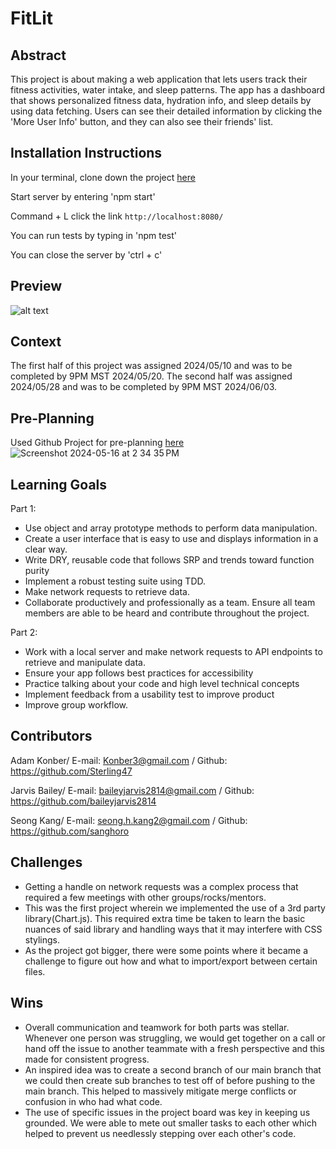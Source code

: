 # FitLit

## Abstract
This project is about making a web application that lets users track their fitness activities, water intake, and sleep patterns. The app has a dashboard that shows personalized fitness data, hydration info, and sleep details by using data fetching. Users can see their detailed information by clicking the 'More User Info' button, and they can also see their friends' list.

## Installation Instructions
In your terminal, clone down the project [here](https://github.com/sanghoro/Flash-Cards)

Start server by entering 'npm start'

Command + L click the link `http://localhost:8080/`

You can run tests by typing in 'npm test'

You can close the server by 'ctrl + c'

## Preview
![alt text](Gif/fitLit.GIF)

## Context
The first half of this project was assigned 2024/05/10 and was to be completed by 9PM MST 2024/05/20.
The second half was assigned 2024/05/28 and was to be completed by 9PM MST 2024/06/03.

## Pre-Planning
Used Github Project for pre-planning [here](https://github.com/users/sanghoro/projects/8/views/1)
![Screenshot 2024-05-16 at 2 34 35 PM](https://github.com/sanghoro/FitLit-GroupProject/assets/159068651/b8409915-60b4-48c0-8e74-ba35f292aa13)

## Learning Goals
Part 1:
- Use object and array prototype methods to perform data manipulation.
- Create a user interface that is easy to use and displays information in a clear way.
- Write DRY, reusable code that follows SRP and trends toward function purity
- Implement a robust testing suite using TDD.
- Make network requests to retrieve data.
- Collaborate productively and professionally as a team. Ensure all team members are able to be heard and contribute throughout the project.

Part 2:
- Work with a local server and make network requests to API endpoints to retrieve and manipulate data.
- Ensure your app follows best practices for accessibility
- Practice talking about your code and high level technical concepts
- Implement feedback from a usability test to improve product
- Improve group workflow.

## Contributors
Adam Konber/ E-mail: Konber3@gmail.com / Github: https://github.com/Sterling47

Jarvis Bailey/ E-mail: baileyjarvis2814@gmail.com / Github: https://github.com/baileyjarvis2814

Seong Kang/  E-mail: seong.h.kang2@gmail.com / Github: https://github.com/sanghoro

## Challenges
- Getting a handle on network requests was a complex process that required a few meetings with other groups/rocks/mentors.
- This was the first project wherein we implemented the use of a 3rd party library(Chart.js). This required extra time be taken to learn the basic nuances of said library and handling ways that it may interfere with CSS stylings.
- As the project got bigger, there were some points where it became a challenge to figure out how and what to import/export between certain files.

## Wins
- Overall communication and teamwork for both parts was stellar. Whenever one person was struggling, we would get together on a call or hand off the issue to another teammate with a fresh perspective and this made for consistent progress.
- An inspired idea was to create a second branch of our main branch that we could then create sub branches to test off of before pushing to the main branch. This helped to massively mitigate merge conflicts or confusion in who had what code.
- The use of specific issues in the project board was key in keeping us grounded. We were able to mete out smaller tasks to each other which helped to prevent us needlessly stepping over each other's code.